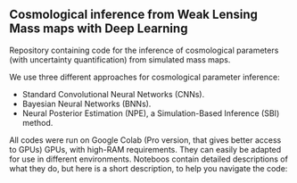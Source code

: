 ## Cosmological inference from Weak Lensing Mass maps with Deep Learning

Repository containing code for the inference of cosmological parameters (with uncertainty quantification) from simulated mass maps.

We use three different approaches for cosmological parameter inference:

- Standard Convolutional Neural Networks (CNNs).
- Bayesian Neural Networks (BNNs).
- Neural Posterior Estimation (NPE), a Simulation-Based Inference (SBI) method.

All codes were run on Google Colab (Pro version, that gives better access to GPUs) GPUs, with high-RAM requirements. They can easily be adapted for use in different environments. Noteboos contain detailed descriptions of what they do, but here is a short description, to help you navigate the code:


